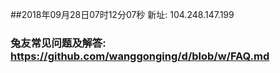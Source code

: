 ##2018年09月28日07时12分07秒 新址: 104.248.147.199
### 兔友常见问题及解答: https://github.com/wanggonging/d/blob/w/FAQ.md
